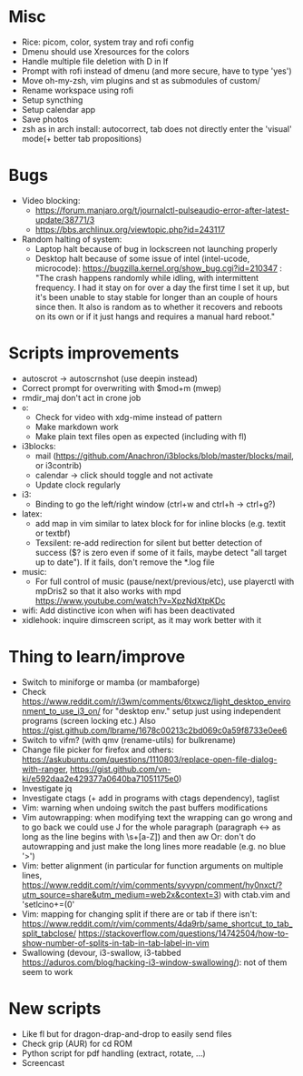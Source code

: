 # Misc
- Rice: picom, color, system tray and rofi config
- Dmenu should use Xresources for the colors
- Handle multiple file deletion with D in lf
- Prompt with rofi instead of dmenu (and more secure, have to type 'yes')
- Move oh-my-zsh, vim plugins and st as submodules of custom/
- Rename workspace using rofi
- Setup syncthing
- Setup calendar app
- Save photos
- zsh as in arch install: autocorrect, tab does not directly enter the 'visual' mode(+ better tab propositions)

# Bugs
- Video blocking:
	- https://forum.manjaro.org/t/journalctl-pulseaudio-error-after-latest-update/38771/3
	- https://bbs.archlinux.org/viewtopic.php?id=243117
- Random halting of system:
	- Laptop halt because of bug in lockscreen not launching properly
	- Desktop halt because of some issue of intel (intel-ucode, microcode):
		https://bugzilla.kernel.org/show_bug.cgi?id=210347 :
			"The crash happens randomly while idling, with intermittent frequency. I
			had it stay on for over a day the first time I set it up, but it's been unable to stay stable for longer than an couple of
			hours since then. It also is random as to whether it recovers and reboots on its own or if it just hangs and requires a manual
			hard reboot."

# Scripts improvements
- autoscrot -> autoscrnshot (use deepin instead)
- Correct prompt for overwriting with $mod+m (mwep)
- rmdir_maj don't act in crone job
- `o`:
	- Check for video with xdg-mime instead of pattern
	- Make markdown work
	- Make plain text files open as expected (including with fl)
- i3blocks:
	- mail (https://github.com/Anachron/i3blocks/blob/master/blocks/mail, or i3contrib)
	- calendar -> click should toggle and not activate
	- Update clock regularly
- i3:
	- Binding to go the left/right window (ctrl+w and ctrl+h -> ctrl+g?)
- latex:
	- add map in vim similar to latex block for for inline blocks (e.g. textit or textbf)
	- Texsilent: re-add redirection for silent but better detection of success ($? is zero even if some of it fails, maybe detect
	"all target up to date"). If it fails, don't remove the *.log file
- music:
	- For full control of music (pause/next/previous/etc), use playerctl with mpDris2 so that it also works with mpd
		https://www.youtube.com/watch?v=XpzNdXtpKDc
- wifi: Add distinctive icon when wifi has been deactivated
- xidlehook: inquire dimscreen script, as it may work better with it

# Thing to learn/improve
- Switch to miniforge or mamba (or mambaforge)
- Check https://www.reddit.com/r/i3wm/comments/6txwcz/light_desktop_environment_to_use_i3_on/ for "desktop env." setup just using independent programs (screen locking etc.) Also https://gist.github.com/lbrame/1678c00213c2bd069c0a59f8733e0ee6
- Switch to vifm? (with qmv (rename-utils) for bulkrename) 
- Change file picker for firefox and others: https://askubuntu.com/questions/1110803/replace-open-file-dialog-with-ranger, https://gist.github.com/vn-ki/e592daa2e429377a0640ba71051175e0)
- Investigate jq
- Investigate ctags (+ add in programs with ctags dependency), taglist
- Vim: warning when undoing switch the past buffers modifications
- Vim autowrapping: when modifying text the wrapping can go wrong and to go back we could use J for the whole paragraph
	(paragraph <-> as long as the line begins with \s\+[a-Z]) and then <leader>aw
	Or: don't do autowrapping and just make the long lines more readable (e.g. no blue '>')
- Vim: better alignment (in particular for function arguments on multiple lines, https://www.reddit.com/r/vim/comments/syvypn/comment/hy0nxct/?utm_source=share&utm_medium=web2x&context=3) with ctab.vim and 'setlcino+=(0'
- Vim: mapping for changing split if there are or tab if there isn't:
	https://www.reddit.com/r/vim/comments/4da9rb/same_shortcut_to_tab_split_tabclose/
	https://stackoverflow.com/questions/14742504/how-to-show-number-of-splits-in-tab-in-tab-label-in-vim
- Swallowing (devour, i3-swallow, i3-tabbed https://aduros.com/blog/hacking-i3-window-swallowing/): not of them seem to work

# New scripts
- Like fl but for dragon-drap-and-drop to easily send files
- Check grip (AUR) for cd ROM
- Python script for pdf handling (extract, rotate, ...)
- Screencast
